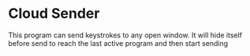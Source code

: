 # Cloud Sender
This program can send keystrokes to any open window. It will hide itself before send to reach the last active program and then start sending

